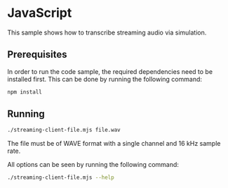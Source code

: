 # JavaScript

This sample shows how to transcribe streaming audio via simulation.

## Prerequisites

In order to run the code sample, the required dependencies need to be installed first. This can be done by running the following command:

```sh
npm install
```

## Running

```sh
./streaming-client-file.mjs file.wav
```

The file must be of WAVE format with a single channel and 16 kHz sample rate.

All options can be seen by running the following command:

```sh
./streaming-client-file.mjs --help
```
